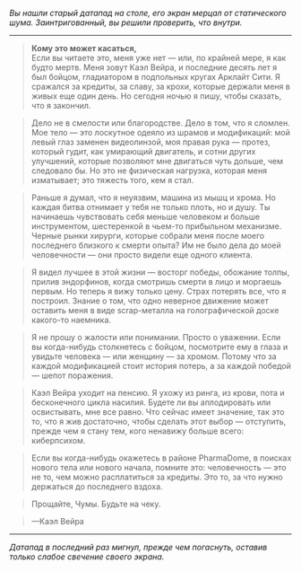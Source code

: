 _Вы нашли старый датапад на столе, его экран мерцал от статического шума. Заинтригованный, вы решили проверить, что внутри._

---

> **Кому это может касаться,**  
> Если вы читаете это, меня уже нет — или, по крайней мере, я как будто мертв. Меня зовут Каэл Вейра, и последние десять лет я был бойцом, гладиатором в подпольных кругах Арклайт Сити. Я сражался за кредиты, за славу, за крохи, которые держали меня в живых еще один день. Но сегодня ночью я пишу, чтобы сказать, что я закончил.

> Дело не в смелости или благородстве. Дело в том, что я сломлен. Мое тело — это лоскутное одеяло из шрамов и модификаций: мой левый глаз заменен видеолинзой, моя правая рука — протез, который гудит, как умирающий двигатель, и сотни других улучшений, которые позволяют мне двигаться чуть дольше, чем следовало бы. Но это не физическая нагрузка, которая меня изматывает; это тяжесть того, кем я стал.

> Раньше я думал, что я неуязвим, машина из мышц и хрома. Но каждая битва отнимает у тебя не только плоть, но и душу. Ты начинаешь чувствовать себя меньше человеком и больше инструментом, шестеренкой в чьем-то прибыльном механизме. Черные рынки хирурги, которые собрали меня после моего последнего близкого к смерти опыта? Им не было дела до моей человечности — они просто видели еще одного клиента.

> Я видел лучшее в этой жизни — восторг победы, обожание толпы, прилив эндорфинов, когда смотришь смерти в лицо и моргаешь первым. Но теперь я вижу только цену. Страх потерять все, что я построил. Знание о том, что одно неверное движение может оставить меня в виде scrap-металла на голографической доске какого-то наемника.

> Я не прошу о жалости или понимании. Просто о уважении. Если вы когда-нибудь столкнетесь с бойцом, посмотрите ему в глаза и увидьте человека — или женщину — за хромом. Потому что за каждой модификацией стоит история потерь, а за каждой победой — шепот поражения.

> Каэл Вейра уходит на пенсию. Я ухожу из ринга, из крови, пота и бесконечного цикла насилия. Будете ли вы аплодировать или освистывать, мне все равно. Что сейчас имеет значение, так это то, что я жив достаточно, чтобы сделать этот выбор — отступить, прежде чем я стану тем, кого ненавижу больше всего: киберпсихом.

> Если вы когда-нибудь окажетесь в районе PharmaDome, в поисках нового тела или нового начала, помните это: человечность — это не то, чем можно расплатиться за кредиты. Это то, за что нужно держаться до последнего вздоха.

> Прощайте, Чумы. Будьте на чеку.

> —Каэл Вейра

---

_Датапад в последний раз мигнул, прежде чем погаснуть, оставив только слабое свечение своего экрана._
